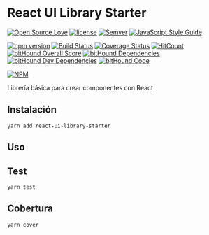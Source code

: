 React UI Library Starter
========================

[![Open Source Love](https://badges.frapsoft.com/os/v2/open-source.svg?v=102)](https://github.com/ellerbrock/open-source-badge/)
[![license](https://img.shields.io/github/license/mashape/apistatus.svg)]()
[![Semver](http://img.shields.io/SemVer/2.0.0.png)](http://semver.org/spec/v2.0.0.html)
[![JavaScript Style Guide](https://img.shields.io/badge/code_style-standard-brightgreen.svg)](https://standardjs.com)

[![npm version](https://badge.fury.io/js/react-ui-library-starter.svg)](https://badge.fury.io/js/react-ui-library-starter)
[![Build Status](https://travis-ci.org/lmsp/react-ui-library-starter.svg?branch=master)](https://travis-ci.org/lmsp/react-ui-library-starter)
[![Coverage Status](https://coveralls.io/repos/github/lmsp/react-ui-library-starter/badge.svg?branch=master)](https://coveralls.io/github/lmsp/react-ui-library-starter?branch=master)
[![HitCount](http://hits.dwyl.io/lmsp/react-ui-library-starter.svg)](http://hits.dwyl.io/lmsp/react-ui-library-starter)
[![bitHound Overall Score](https://www.bithound.io/github/lmsp/react-ui-library-starter/badges/score.svg)](https://www.bithound.io/github/lmsp/react-ui-library-starter)
[![bitHound Dependencies](https://www.bithound.io/github/lmsp/react-ui-library-starter/badges/dependencies.svg)](https://www.bithound.io/github/lmsp/react-ui-library-starter/master/dependencies/npm)
[![bitHound Dev Dependencies](https://www.bithound.io/github/lmsp/react-ui-library-starter/badges/devDependencies.svg)](https://www.bithound.io/github/lmsp/react-ui-library-starter/master/dependencies/npm)
[![bitHound Code](https://www.bithound.io/github/lmsp/react-ui-library-starter/badges/code.svg)](https://www.bithound.io/github/lmsp/react-ui-library-starter)

[![NPM](https://nodei.co/npm/react-ui-library-starter.png?downloads=true&downloadRank=true&stars=true)](https://nodei.co/npm/react-ui-library-starter/)

Librería básica para crear componentes con React

## Instalación

  `yarn add react-ui-library-starter`

## Uso

## Test

  `yarn test`

## Cobertura

  `yarn cover`

